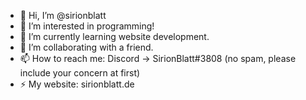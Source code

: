 - 👋 Hi, I’m @sirionblatt
- 👀 I’m interested in programming!
- 🌱 I’m currently learning website development.
- 💞️ I’m collaborating with a friend.
- 📫 How to reach me: Discord -> SirionBlatt#3808 (no spam, please include your concern at first)
- ⚡️ My website: sirionblatt.de

<!---
sirionblatt/sirionblatt is a ✨ special ✨ repository because its `README.md` (this file) appears on your GitHub profile.
You can click the Preview link to take a look at your changes.
--->
